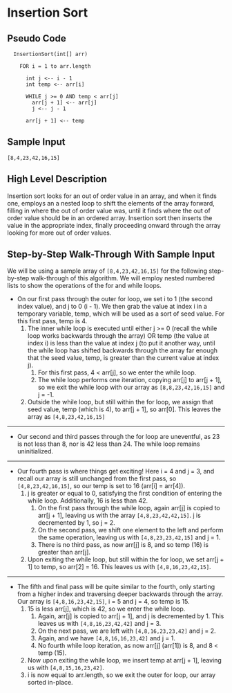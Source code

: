 # Insertion Sort

## Pseudo Code

```
  InsertionSort(int[] arr)
  
    FOR i = 1 to arr.length
    
      int j <-- i - 1
      int temp <-- arr[i]
      
      WHILE j >= 0 AND temp < arr[j]
        arr[j + 1] <-- arr[j]
        j <-- j - 1
        
      arr[j + 1] <-- temp
```

## Sample Input

```
[8,4,23,42,16,15]
```

## High Level Description

Insertion sort looks for an out of order value in an array, and when it finds one, employs an a nested loop to shift the elements of the array forward, filling in where the out of order value was, until it finds where the out of order value should be in an ordered array. Insertion sort then inserts the value in the appropriate index, finally proceeding onward through the array looking for more out of order values.

## Step-by-Step Walk-Through With Sample Input

We will be using a sample array of `[8,4,23,42,16,15]` for the following step-by-step walk-through of this algorithm. We will employ nested numbered lists to show the operations of the for and while loops.

- On our first pass through the outer for loop, we set i to 1 (the second index value), and j to 0 (i - 1). We then grab the value at index i in a temporary variable, temp, which will be used as a sort of seed value. For this first pass, temp is 4.
    1. The inner while loop is executed until either j >= 0 (recall the while loop works backwards through the array) OR temp (the value at index i) is less than the value at index j (to put it another way, until the while loop has shifted backwards through the array far enough that the seed value, temp, is greater than the current value at index j).
        1. For this first pass, 4 < arr[j], so we enter the while loop.
        1. The while loop performs one iteration, copying arr[j] to arr[j + 1], so we exit the while loop with our array as `[8,8,23,42,16,15]` and j = -1.
    1. Outside the while loop, but still within the for loop, we assign that seed value, temp (which is 4), to arr[j + 1], so arr[0]. This leaves the array as `[4,8,23,42,16,15]`

***

- Our second and third passes through the for loop are uneventful, as 23 is not less than 8, nor is 42 less than 24. The while loop remains uninitialized.

***

- Our fourth pass is where things get exciting! Here i = 4 and j = 3, and recall our array is still unchanged from the first pass, so `[4,8,23,42,16,15]`, so our temp is set to 16 (arr[i] = arr[4]).
    1. j is greater or equal to 0, satisfying the first condition of entering the while loop. Additionally, 16 is less than 42.
        1. On the first pass through the while loop, again arr[j] is copied to arr[j + 1], leaving us with the array `[4,8,23,42,42,15]`. j is decremented by 1, so j = 2.
        1. On the second pass, we shift one element to the left and perform the same operation, leaving us with `[4,8,23,23,42,15]` and j = 1.
        1. There is no third pass, as now arr[j] is 8, and so temp (16) is greater than arr[j].
    1. Upon exiting the while loop, but still within the for loop, we set arr[j + 1] to temp, so arr[2] = 16. This leaves us with `[4,8,16,23,42,15]`.

***

- The fifth and final pass will be quite similar to the fourth, only starting from a higher index and traversing deeper backwards through the array. Our array is `[4,8,16,23,42,15]`, i = 5 and j = 4, so temp is 15.
    1. 15 is less arr[j], which is 42, so we enter the while loop.
        1. Again, arr[j] is copied to arr[j + 1], and j is decremented by 1. This leaves us with `[4,8,16,23,42,42]` and j = 3.
        1. On the next pass, we are left with `[4,8,16,23,23,42]` and j = 2.
        1. Again, and we have `[4,8,16,16,23,42]` and j = 1.
        1. No fourth while loop iteration, as now arr[j] (arr[1]) is 8, and 8 < temp (15).
    1. Now upon exiting the while loop, we insert temp at arr[j + 1], leaving us with `[4,8,15,16,23,42]`.
    1. i is now equal to arr.length, so we exit the outer for loop, our array sorted in-place.
